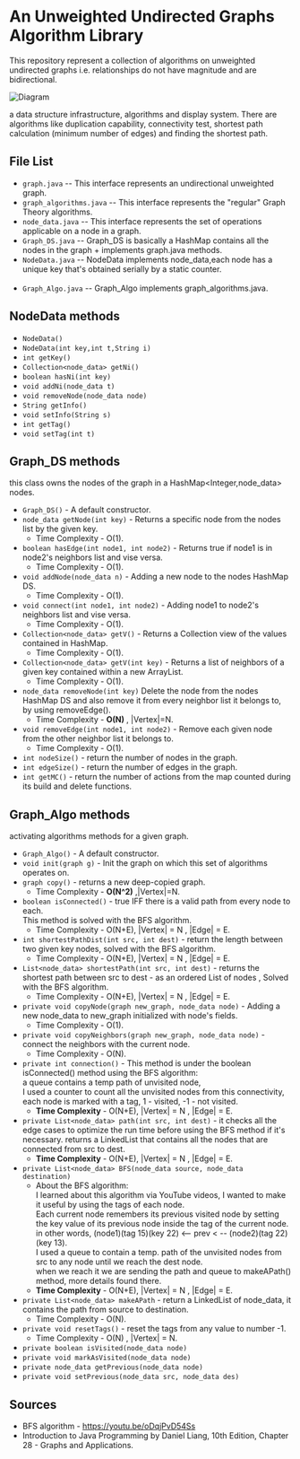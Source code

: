 # An Unweighted Undirected Graphs Algorithm Library

This repository represent a collection of algorithms on unweighted undirected graphs i.e. relationships do not have magnitude and are bidirectional.  

![Diagram](https://i.ibb.co/Dzdpq7Y/1-l-J5-Sv-UUDWHMTC9-Tse-PIt1-A.png)

a data structure infrastructure, algorithms and display system.
There are algorithms like duplication capability, connectivity test, shortest path calculation (minimum number of edges) and finding the shortest path.

## File List
  * `graph.java`  -- This interface represents an undirectional unweighted graph.<br>
  * `graph_algorithms.java` -- This interface represents the "regular" Graph Theory algorithms.<br>
  * `node_data.java` -- This interface represents the set of operations applicable on a node in a graph.<br>
  * `Graph_DS.java` -- Graph_DS is basically a HashMap contains all the nodes in the graph + implements graph.java methods.<br>
  * `NodeData.java` -- NodeData implements node_data,each node has a unique key that's obtained serially by a static counter.<br><br>
  * `Graph_Algo.java` -- Graph_Algo implements graph_algorithms.java.
## NodeData methods
* `NodeData()`
* `NodeData(int key,int t,String i)`
* `int getKey()`
* `Collection<node_data> getNi()`
* `boolean hasNi(int key)`
* `void addNi(node_data t)`
* `void removeNode(node_data node)`
* `String getInfo()`
* `void setInfo(String s)`
* `int getTag()`
* `void setTag(int t)`

## Graph_DS methods
this class owns the nodes of the graph in a HashMap<Integer,node_data> nodes.
* `Graph_DS()` - A default constructor.
* `node_data getNode(int key)` - Returns a specific node from the nodes list by the given key.
  * Time Complexity - O(1).
* `boolean hasEdge(int node1, int node2)` - Returns true if node1 is in node2's neighbors list and vise versa. 
  * Time Complexity - O(1). 
* `void addNode(node_data n)` - Adding a new node to the nodes HashMap DS.
  * Time Complexity - O(1). 
* `void connect(int node1, int node2)` - Adding node1 to node2's neighbors list and vise versa.
  * Time Complexity - O(1).
* `Collection<node_data> getV()` - Returns a Collection view of the values contained in HashMap.
  * Time Complexity - O(1).
* `Collection<node_data> getV(int key)` - Returns a list of neighbors of a given key contained within a new ArrayList.
  * Time Complexity - O(1).
* `node_data removeNode(int key)`
  Delete the node from the nodes HashMap DS and also remove it from every neighbor list it belongs to,
  by using removeEdge().
  * Time Complexity - <strong>O(N)</strong> , |Vertex|=N.
* `void removeEdge(int node1, int node2)` - Remove each given node from the other neighbor list it belongs to.
  * Time Complexity - O(1).
* `int nodeSize()` - return the number of nodes in the graph.
* `int edgeSize()` - return the number of edges in the graph.
* `int getMC()` - return the number of actions from the map counted during its build and delete functions.
## Graph_Algo methods
  activating algorithms methods for a given graph.
* `Graph_Algo()` - A default constructor.
* `void init(graph g)` - Init the graph on which this set of algorithms operates on.
* `graph copy()` - returns a new deep-copied graph.
  * Time Complexity - <strong>O(N^2)</strong>  ,|Vertex|=N.
* `boolean isConnected()` - true IFF there is a valid path from every node to each. <br>
  This method is solved with the BFS algorithm.
  * Time Complexity - O(N+E), |Vertex| = N , |Edge| = E.
* `int shortestPathDist(int src, int dest)` -  return the length between two given key nodes, solved with the BFS algorithm.
  * Time Complexity - O(N+E), |Vertex| = N , |Edge| = E.
* `List<node_data> shortestPath(int src, int dest)` - returns the shortest path between src to dest - as an ordered List of nodes , Solved with the BFS algorithm.
  * Time Complexity - O(N+E), |Vertex| = N , |Edge| = E.
* `private void copyNode(graph new_graph, node_data node)` - Adding a new node_data to new_graph initialized with node's fields.
  * Time Complexity - O(1).
* `private void copyNeighbors(graph new_graph, node_data node)` - connect the neighbors with the current node.
  * Time Complexity - O(N).
* `private int connection()` - This method is under the boolean isConnected() method using the BFS algorithm:<br>
  a queue contains a temp path of unvisited node, <br>
  I used a counter to count all the unvisited nodes from this connectivity, <br>
  each node is marked with a tag, 1 - visited, -1 - not visited.<br>
   * <strong>Time Complexity</strong> - O(N+E), |Vertex| = N , |Edge| = E.
* `private List<node_data> path(int src, int dest)` - it checks all the edge cases to optimize the run time
  before using the BFS method if it's necessary. returns a LinkedList that contains all the nodes that are connected from src to dest.
  * <strong>Time Complexity</strong> - O(N+E), |Vertex| = N , |Edge| = E.
* `private List<node_data> BFS(node_data source, node_data destination)` 
  * About the BFS algorithm: <br>
    I learned about this algorithm via YouTube videos,
    I wanted to make it useful by using the tags of each node. <br>
    Each current node remembers its previous visited node by setting the key value
    of its previous node inside the tag of the current node.<br>
    in other words, (node1)(tag 15)(key 22) <-- prev < -- (node2)(tag 22)(key 13).<br>
    I used a queue to contain a temp. path of the unvisited nodes from src to any node
    until we reach the dest node.<br>
    when we reach it we are sending the path and queue to makeAPath() method, more details found there.<br>
  * <strong>Time Complexity</strong> - O(N+E), |Vertex| = N , |Edge| = E.
* `private List<node_data> makeAPath` - return a LinkedList of node_data, it contains the path from source to destination.
  * Time Complexity - O(N).
* `private void resetTags()` - reset the tags from any value to number -1.
  * Time Complexity - O(N) , |Vertex| = N.
* `private boolean isVisited(node_data node)`
* `private void markAsVisited(node_data node)`
* `private node_data getPrevious(node_data node)`
* `private void setPrevious(node_data src, node_data des)`
## Sources 
* BFS algorithm - https://youtu.be/oDqjPvD54Ss <br>
* Introduction to Java Programming by Daniel Liang, 10th Edition, Chapter 28 - Graphs and Applications.
